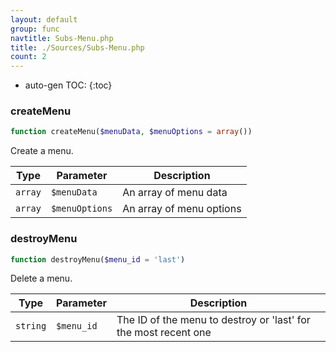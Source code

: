 ```yaml
---
layout: default
group: func
navtitle: Subs-Menu.php
title: ./Sources/Subs-Menu.php
count: 2
---
```

* auto-gen TOC:
{:toc}
### createMenu

```php
function createMenu($menuData, $menuOptions = array())
```
Create a menu.



Type|Parameter|Description
---|---|---
`array`|`$menuData`|An array of menu data
`array`|`$menuOptions`|An array of menu options

### destroyMenu

```php
function destroyMenu($menu_id = 'last')
```
Delete a menu.



Type|Parameter|Description
---|---|---
`string`|`$menu_id`|The ID of the menu to destroy or 'last' for the most recent one

